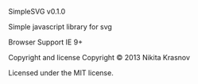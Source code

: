 SimpleSVG v0.1.0

Simple javascript library for svg

Browser Support
IE 9+

Copyright and license
Copyright © 2013 Nikita Krasnov

Licensed under the MIT license.
